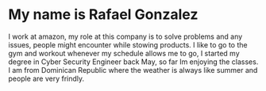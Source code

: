 <!DOCTYPE html>
<html>
  <head>
    <title> Rafael-Gonzalez
    <style>
      body { 
        background-color: #becbe6;
        }
      h1 {
        color: #061942;
        }
      p {
        color: #010817;
        }
    </style>
   </title>
  </head>
  <body>
    <h1>My name is Rafael Gonzalez</h1>
    <p>I work at amazon, my role at this company is to solve problems and any issues, people might encounter while stowing products.
    I like to go to the gym and workout whenever my schedule allows me to go, I started my degree in Cyber Security Engineer back May,
    so far Im enjoying the classes. I am from Dominican Republic where the weather is always like summer and people are very frindly.</p>
  </body>
</html>
